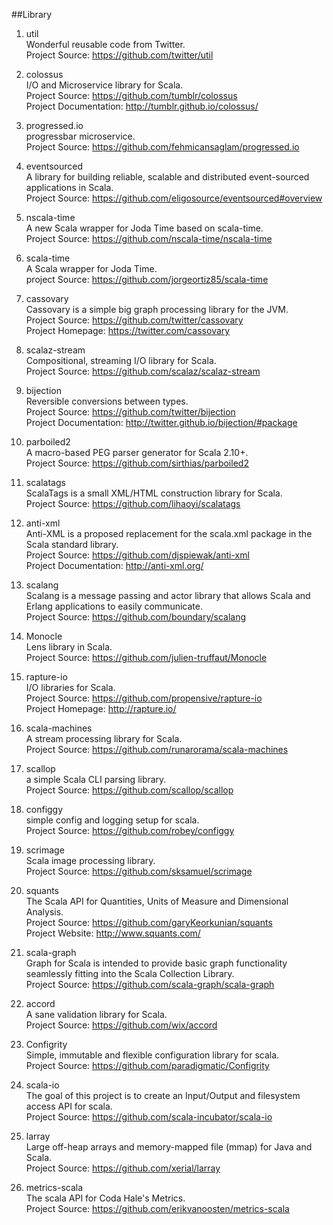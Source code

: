 ##Library   

1. util    
Wonderful reusable code from Twitter.     
Project Source: https://github.com/twitter/util 

1. colossus    
I/O and Microservice library for Scala.     
Project Source: https://github.com/tumblr/colossus     
Project Documentation: http://tumblr.github.io/colossus/ 

1. progressed.io      
progressbar microservice.      
Project Source: https://github.com/fehmicansaglam/progressed.io     

1. eventsourced     
A library for building reliable, scalable and distributed event-sourced applications in Scala.       
Project Source: https://github.com/eligosource/eventsourced#overview   

1. nscala-time    
A new Scala wrapper for Joda Time based on scala-time.     
Project Source: https://github.com/nscala-time/nscala-time 

1. scala-time    
A Scala wrapper for Joda Time.    
project Source: https://github.com/jorgeortiz85/scala-time    

1. cassovary     
Cassovary is a simple big graph processing library for the JVM.    
Project Source: https://github.com/twitter/cassovary    
Project Homepage: https://twitter.com/cassovary   

1. scalaz-stream    
Compositional, streaming I/O library for Scala.    
Project Source: https://github.com/scalaz/scalaz-stream   

1. bijection    
Reversible conversions between types.     
Project Source: https://github.com/twitter/bijection      
Project Documentation: http://twitter.github.io/bijection/#package

1. parboiled2   
A macro-based PEG parser generator for Scala 2.10+.    
Project Source: https://github.com/sirthias/parboiled2   

1. scalatags   
ScalaTags is a small XML/HTML construction library for Scala.    
Project Source: https://github.com/lihaoyi/scalatags   

1. anti-xml    
Anti-XML is a proposed replacement for the scala.xml package in the Scala standard library.     
Project Source: https://github.com/djspiewak/anti-xml    
Project Documentation:  http://anti-xml.org/

1. scalang   
Scalang is a message passing and actor library that allows Scala and Erlang applications to easily communicate.   
Project Source: https://github.com/boundary/scalang  

1. Monocle  
Lens library in Scala.   
Project Source: https://github.com/julien-truffaut/Monocle 

1. rapture-io   
I/O libraries for Scala.   
Project Source: https://github.com/propensive/rapture-io   
Project Homepage: http://rapture.io/

1. scala-machines   
A stream processing library for Scala.    
Project Source:  https://github.com/runarorama/scala-machines   

1. scallop    
a simple Scala CLI parsing library.    
Project Source: https://github.com/scallop/scallop   

1. configgy    
simple config and logging setup for scala.   
Project Source: https://github.com/robey/configgy

1. scrimage   
Scala image processing library.    
Project Source: https://github.com/sksamuel/scrimage  

1. squants    
The Scala API for Quantities, Units of Measure and Dimensional Analysis.    
Project Source: https://github.com/garyKeorkunian/squants    
Project Website: http://www.squants.com/
        
1. scala-graph    
Graph for Scala is intended to provide basic graph functionality seamlessly fitting into the Scala Collection Library.    
Project Source: https://github.com/scala-graph/scala-graph  

1. accord    
A sane validation library for Scala.     
Project Source: https://github.com/wix/accord   

1. Configrity      
Simple, immutable and flexible configuration library for scala.    
Project Source: https://github.com/paradigmatic/Configrity   

1. scala-io      
The goal of this project is to create an Input/Output and filesystem access API for scala.    
Project Source: https://github.com/scala-incubator/scala-io  

1. larray     
Large off-heap arrays and memory-mapped file (mmap) for Java and Scala.     
Project Source: https://github.com/xerial/larray

1. metrics-scala    
The scala API for Coda Hale's Metrics.     
Project Source: https://github.com/erikvanoosten/metrics-scala   
 
